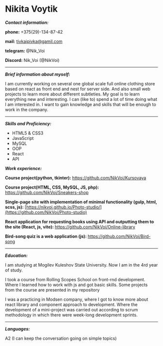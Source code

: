 # Nikita Voytik

***Contact information:***

**phone:** +375(29)-134-87-42 

**mail:** tivkaipivka@gamil.com 

**telegram:** @Nik_Voi 

**Discord:** Nik_Voi (@NikVoi)

********* 

***Brief information about myself:*** 

I am currently working on several one global scale full online clothing store based on react as front end and nest for server side. And also small web projects to learn more about different subtleties. My goal is to learn everything new and interesting. I can (like to) spend a lot of time doing what I am interested in. I want to gain knowledge and skills that will be enough to work in the company.

********* 

***Skills and Proficiency:***

+ HTML5 & CSS3 
+ JavaScript
+ MySQL
+ OOP
+ React
+ API

***Work experience:***

**Course project(python, tkinter):** https://github.com/NikVoi/Kursovaya

**Course project(HTML, CSS, MySQL, JS, php):** https://github.com/NikVoi/Sneakers-shop

**Single-page site with implementation of minimal functionality (gulp, html, scss, js):** [https://nikvoi.github.io/Photo-studio/](https://github.com/NikVoi/Photo-studio)

**React application for requesting books using API and outputting them to the site (React, js, vite):** https://github.com/NikVoi/Online-library

**Bird-song quiz is a web application (js):** https://github.com/NikVoi/Bird-song

********* 
***Education:***

I am studying at Mogilev Kuleshov State University. Now I am in the 4rd year of study.

I took a course from Rolling Scopes School on front-rnd development. Where I learned how to work with js and got basic skills. Some projects from the course are presented in my repository 

I was a practicing in Modsen company, where I got to know more about react library and component approach to development. Where the development of a mini-project was carried out according to scrum methodology in which there were week-long development sprints. 

********* 
***Languages:***

A2 (I can keep the conversation going on simple topics)
